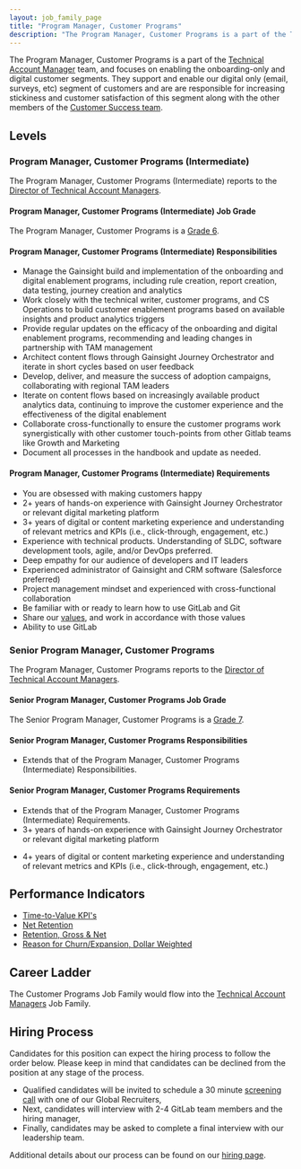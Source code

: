 ```yaml
---
layout: job_family_page
title: "Program Manager, Customer Programs"
description: "The Program Manager, Customer Programs is a part of the Technical Account Manager team, and focuses on  enabling the onboarding-only and digital customer segments."
---
```


The Program Manager, Customer Programs is a part of the [Technical Account Manager](/job-families/sales/technical-account-manager/) team, and focuses on  enabling the onboarding-only and digital customer segments. They support and enable our digital only (email, surveys, etc) segment of customers and are are responsible for increasing stickiness and customer satisfaction of this segment along with the other members of the [Customer Success team](/handbook/customer-success/).

## Levels

### Program Manager, Customer Programs (Intermediate)
 
The Program Manager, Customer Programs (Intermediate) reports to the [Director of Technical Account Managers](/job-families/sales/technical-account-manager/#director-of-tams).
 
#### Program Manager, Customer Programs (Intermediate) Job Grade
 
The Program Manager, Customer Programs is a [Grade 6](/handbook/total-rewards/compensation/compensation-calculator/#gitlab-job-grades).
 
#### Program Manager, Customer Programs (Intermediate) Responsibilities
 
- Manage the Gainsight build and implementation of the onboarding and digital enablement programs, including rule creation, report creation, data testing, journey creation and analytics
- Work closely with the technical writer, customer programs, and CS Operations to build customer enablement programs based on available insights and product analytics triggers
- Provide regular updates on the efficacy of the onboarding and digital enablement programs, recommending and leading changes in partnership with TAM management
- Architect content flows through Gainsight Journey Orchestrator and iterate in short cycles based on user feedback
- Develop, deliver, and measure the success of adoption campaigns, collaborating with regional TAM leaders
- Iterate on content flows based on increasingly available product analytics data, continuing to improve the customer experience and the effectiveness of the digital enablement
- Collaborate cross-functionally to ensure the customer programs work synergistically with other customer touch-points from other Gitlab teams like Growth and Marketing
- Document all processes in the handbook and update as needed.
 
#### Program Manager, Customer Programs (Intermediate) Requirements
 
- You are obsessed with making customers happy
- 2+ years of hands-on experience with Gainsight Journey Orchestrator or relevant digital marketing platform 
- 3+ years of digital or content marketing experience and understanding of relevant metrics and KPIs (i.e., click-through, engagement, etc.)
- Experience with technical products. Understanding of SLDC, software development tools, agile, and/or DevOps preferred.
- Deep empathy for our audience of developers and IT leaders
- Experienced administrator of Gainsight and CRM software (Salesforce preferred)
- Project management mindset and experienced with cross-functional collaboration
- Be familiar with or ready to learn how to use GitLab and Git
- Share our [values](/handbook/values/), and work in accordance with those values
- Ability to use GitLab

### Senior Program Manager, Customer Programs
 
The Program Manager, Customer Programs reports to the [Director of Technical Account Managers](/job-families/sales/technical-account-manager/#director-of-tams).
 
#### Senior Program Manager, Customer Programs Job Grade
 
The Senior Program Manager, Customer Programs is a [Grade 7](/handbook/total-rewards/compensation/compensation-calculator/#gitlab-job-grades).
 
#### Senior Program Manager, Customer Programs Responsibilities

* Extends that of the Program Manager, Customer Programs (Intermediate) Responsibilities.

#### Senior Program Manager, Customer Programs Requirements

* Extends that of the Program Manager, Customer Programs (Intermediate) Requirements.
* 3+ years of hands-on experience with Gainsight Journey Orchestrator or relevant digital marketing platform 
- 4+ years of digital or content marketing experience and understanding of relevant metrics and KPIs (i.e., click-through, engagement, etc.)
 
## Performance Indicators
 
* [Time-to-Value KPI's](/handbook/customer-success/vision/#time-to-value-kpis)
* [Net Retention](/handbook/customer-success/vision/#retention-and-reasons-for-churn)
* [Retention, Gross & Net](/handbook/customer-success/vision/#retention-gross--net-dollar-weighted)
* [Reason for Churn/Expansion, Dollar Weighted](/handbook/customer-success/vision/#retention-gross--net-dollar-weighted)
 
## Career Ladder
 
The Customer Programs Job Family would flow into the [Technical Account Managers](/job-families/sales/technical-account-manager/) Job Family.
 
## Hiring Process
 
Candidates for this position can expect the hiring process to follow the order below. Please keep in mind that candidates can be declined from the position at any stage of the process. 
 
* Qualified candidates will be invited to schedule a 30 minute [screening call](/handbook/hiring/interviewing/#screening-call) with one of our Global Recruiters,
* Next, candidates will interview with 2-4 GitLab team members and the hiring manager,
* Finally, candidates may be asked to complete a final interview with our leadership team.
 
Additional details about our process can be found on our [hiring page](/handbook/hiring/interviewing/).
